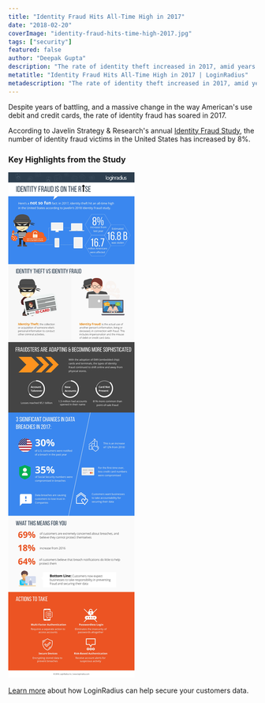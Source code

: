 ```yaml
---
title: "Identity Fraud Hits All-Time High in 2017"
date: "2018-02-20"
coverImage: "identity-fraud-hits-time-high-2017.jpg"
tags: ["security"]
featured: false 
author: "Deepak Gupta"
description: "The rate of identity theft increased in 2017, amid years of fighting and a major shift in the way American debit and credit cards are used."
metatitle: "Identity Fraud Hits All-Time High in 2017 | LoginRadius"
metadescription: "The rate of identity theft increased in 2017, amid years of fighting and a major shift in the way American debit and credit cards are used."
---
```


Despite years of battling, and a massive change in the way American's use debit and credit cards, the rate of identity fraud has soared in 2017.

According to Javelin Strategy & Research's annual [Identity Fraud Study](https://www.javelinstrategy.com/coverage-area/2018-identity-fraud-fraud-enters-new-era-complexity), the number of identity fraud victims in the United States has increased by 8%.

### Key Highlights from the Study

![](infographic-Final.jpg)

[Learn more](https://www.loginradius.com/customer-identity/) about how LoginRadius can help secure your customers data.
